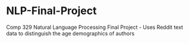 # NLP-Final-Project
Comp 329 Natural Language Processing Final Project - Uses Reddit text data to distinguish the age demographics of authors

